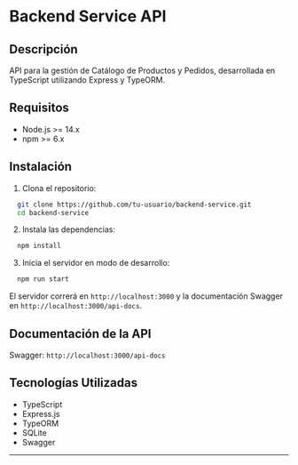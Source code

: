 # Backend Service API

## Descripción

API para la gestión de Catálogo de Productos y Pedidos, desarrollada en TypeScript utilizando Express y TypeORM.

## Requisitos

- Node.js >= 14.x
- npm >= 6.x

## Instalación

1. Clona el repositorio:

  ```bash
    git clone https://github.com/tu-usuario/backend-service.git
    cd backend-service
  ```

2. Instala las dependencias:

  ```bash
    npm install
  ```

3. Inicia el servidor en modo de desarrollo:

  ```bash
    npm run start
  ```

El servidor correrá en ```http://localhost:3000``` y la documentación Swagger en ```http://localhost:3000/api-docs```.

## Documentación de la API
Swagger: ```http://localhost:3000/api-docs```

## Tecnologías Utilizadas
- TypeScript
- Express.js
- TypeORM
- SQLite
- Swagger

---